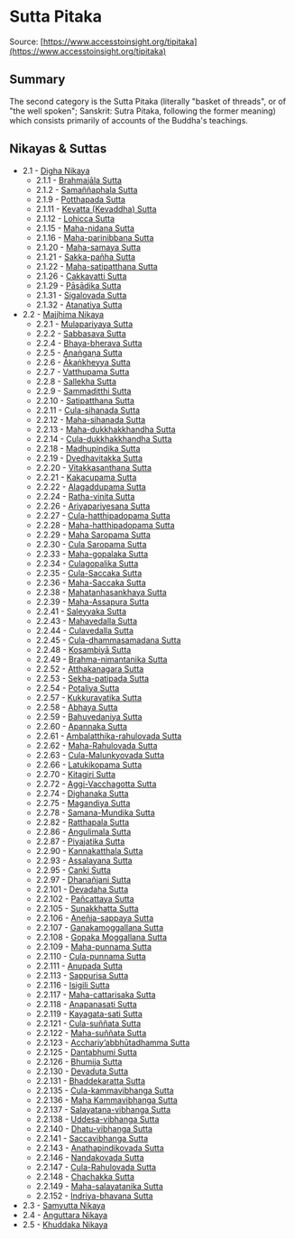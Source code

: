 # Sutta Pitaka

Source: [https://www.accesstoinsight.org/tipitaka](https://www.accesstoinsight.org/tipitaka)

## Summary
The second category is the Sutta Pitaka (literally "basket of threads", or of "the well spoken"; Sanskrit: Sutra Pitaka, following the former meaning) which consists primarily of accounts of the Buddha's teachings.

## Nikayas & Suttas
* 2.1 - [Digha Nikaya](docs/2-sutta-pitaka/2.1-digha-nikaya)
  *  2.1.1 - [Brahmajāla Sutta](docs/2-sutta-pitaka/2.1-digha-nikaya/2.1.1-brahmaj-la-sutta.md)
  *  2.1.2 - [Samaññaphala Sutta](docs/2-sutta-pitaka/2.1-digha-nikaya/2.1.2-sama-aphala-sutta.md)
  *  2.1.9 - [Potthapada Sutta](docs/2-sutta-pitaka/2.1-digha-nikaya/2.1.9-potthapada-sutta.md)
  *  2.1.11 - [Kevatta (Kevaddha) Sutta](docs/2-sutta-pitaka/2.1-digha-nikaya/2.1.11-kevatta-kevaddha-sutta.md)
  *  2.1.12 - [Lohicca Sutta](docs/2-sutta-pitaka/2.1-digha-nikaya/2.1.12-lohicca-sutta.md)
  *  2.1.15 - [Maha-nidana Sutta](docs/2-sutta-pitaka/2.1-digha-nikaya/2.1.15-maha-nidana-sutta.md)
  *  2.1.16 - [Maha-parinibbana Sutta](docs/2-sutta-pitaka/2.1-digha-nikaya/2.1.16-maha-parinibbana-sutta.md)
  *  2.1.20 - [Maha-samaya Sutta](docs/2-sutta-pitaka/2.1-digha-nikaya/2.1.20-maha-samaya-sutta.md)
  *  2.1.21 - [Sakka-pañha Sutta](docs/2-sutta-pitaka/2.1-digha-nikaya/2.1.21-sakka-pa-ha-sutta.md)
  *  2.1.22 - [ Maha-satipatthana Sutta](docs/2-sutta-pitaka/2.1-digha-nikaya/2.1.22--maha-satipatthana-sutta.md)
  *  2.1.26 - [ Cakkavatti Sutta](docs/2-sutta-pitaka/2.1-digha-nikaya/2.1.26--cakkavatti-sutta.md)
  *  2.1.29 - [ Pāsādika Sutta](docs/2-sutta-pitaka/2.1-digha-nikaya/2.1.29--p-s-dika-sutta.md)
  *  2.1.31 - [Sigalovada Sutta](docs/2-sutta-pitaka/2.1-digha-nikaya/2.1.31-sigalovada-sutta.md)
  *  2.1.32 - [Atanatiya Sutta](docs/2-sutta-pitaka/2.1-digha-nikaya/2.1.32-atanatiya-sutta.md)
* 2.2 - [Majjhima Nikaya](docs/2-sutta-pitaka/2.2-majjhima-nikaya)
  *  2.2.1 - [Mulapariyaya Sutta](docs/2-sutta-pitaka/2.2-majjhima-nikaya/2.2.1-mulapariyaya-sutta.md)
  *  2.2.2 - [Sabbasava Sutta](docs/2-sutta-pitaka/2.2-majjhima-nikaya/2.2.2-sabbasava-sutta.md)
  *  2.2.4 - [Bhaya-bherava Sutta](docs/2-sutta-pitaka/2.2-majjhima-nikaya/2.2.4-bhaya-bherava-sutta.md)
  *  2.2.5 - [Anaṅgaṇa Sutta](docs/2-sutta-pitaka/2.2-majjhima-nikaya/2.2.5-ana-ga-a-sutta.md)
  *  2.2.6 - [Ākaṅkheyya Sutta](docs/2-sutta-pitaka/2.2-majjhima-nikaya/2.2.6--ka-kheyya-sutta.md)
  *  2.2.7 - [Vatthupama Sutta](docs/2-sutta-pitaka/2.2-majjhima-nikaya/2.2.7-vatthupama-sutta.md)
  *  2.2.8 - [Sallekha Sutta](docs/2-sutta-pitaka/2.2-majjhima-nikaya/2.2.8-sallekha-sutta.md)
  *  2.2.9 - [Sammaditthi Sutta](docs/2-sutta-pitaka/2.2-majjhima-nikaya/2.2.9-sammaditthi-sutta.md)
  *  2.2.10 - [Satipatthana Sutta](docs/2-sutta-pitaka/2.2-majjhima-nikaya/2.2.10-satipatthana-sutta.md)
  *  2.2.11 - [Cula-sihanada Sutta](docs/2-sutta-pitaka/2.2-majjhima-nikaya/2.2.11-cula-sihanada-sutta.md)
  *  2.2.12 - [Maha-sihanada Sutta](docs/2-sutta-pitaka/2.2-majjhima-nikaya/2.2.12-maha-sihanada-sutta.md)
  *  2.2.13 - [Maha-dukkhakkhandha Sutta](docs/2-sutta-pitaka/2.2-majjhima-nikaya/2.2.13-maha-dukkhakkhandha-sutta.md)
  *  2.2.14 - [Cula-dukkhakkhandha Sutta](docs/2-sutta-pitaka/2.2-majjhima-nikaya/2.2.14-cula-dukkhakkhandha-sutta.md)
  *  2.2.18 - [Madhupindika Sutta](docs/2-sutta-pitaka/2.2-majjhima-nikaya/2.2.18-madhupindika-sutta.md)
  *  2.2.19 - [Dvedhavitakka Sutta](docs/2-sutta-pitaka/2.2-majjhima-nikaya/2.2.19-dvedhavitakka-sutta.md)
  *  2.2.20 - [Vitakkasanthana Sutta](docs/2-sutta-pitaka/2.2-majjhima-nikaya/2.2.20-vitakkasanthana-sutta.md)
  *  2.2.21 - [Kakacupama Sutta](docs/2-sutta-pitaka/2.2-majjhima-nikaya/2.2.21-kakacupama-sutta.md)
  *  2.2.22 - [Alagaddupama Sutta](docs/2-sutta-pitaka/2.2-majjhima-nikaya/2.2.22-alagaddupama-sutta.md)
  *  2.2.24 - [Ratha-vinita Sutta](docs/2-sutta-pitaka/2.2-majjhima-nikaya/2.2.24-ratha-vinita-sutta.md)
  *  2.2.26 - [Ariyapariyesana Sutta](docs/2-sutta-pitaka/2.2-majjhima-nikaya/2.2.26-ariyapariyesana-sutta.md)
  *  2.2.27 - [Cula-hatthipadopama Sutta](docs/2-sutta-pitaka/2.2-majjhima-nikaya/2.2.27-cula-hatthipadopama-sutta.md)
  *  2.2.28 - [Maha-hatthipadopama Sutta](docs/2-sutta-pitaka/2.2-majjhima-nikaya/2.2.28-maha-hatthipadopama-sutta.md)
  *  2.2.29 - [Maha Saropama Sutta](docs/2-sutta-pitaka/2.2-majjhima-nikaya/2.2.29-maha-saropama-sutta.md)
  *  2.2.30 - [Cula Saropama Sutta](docs/2-sutta-pitaka/2.2-majjhima-nikaya/2.2.30-cula-saropama-sutta.md)
  *  2.2.33 - [Maha-gopalaka Sutta](docs/2-sutta-pitaka/2.2-majjhima-nikaya/2.2.33-maha-gopalaka-sutta.md)
  *  2.2.34 - [Culagopalika Sutta](docs/2-sutta-pitaka/2.2-majjhima-nikaya/2.2.34-culagopalika-sutta.md)
  *  2.2.35 - [Cula-Saccaka Sutta](docs/2-sutta-pitaka/2.2-majjhima-nikaya/2.2.35-cula-saccaka-sutta.md)
  *  2.2.36 - [Maha-Saccaka Sutta](docs/2-sutta-pitaka/2.2-majjhima-nikaya/2.2.36-maha-saccaka-sutta.md)
  *  2.2.38 - [Mahatanhasankhaya Sutta](docs/2-sutta-pitaka/2.2-majjhima-nikaya/2.2.38-mahatanhasankhaya-sutta.md)
  *  2.2.39 - [Maha-Assapura Sutta](docs/2-sutta-pitaka/2.2-majjhima-nikaya/2.2.39-maha-assapura-sutta.md)
  *  2.2.41 - [Saleyyaka Sutta](docs/2-sutta-pitaka/2.2-majjhima-nikaya/2.2.41-saleyyaka-sutta.md)
  *  2.2.43 - [Mahavedalla Sutta](docs/2-sutta-pitaka/2.2-majjhima-nikaya/2.2.43-mahavedalla-sutta.md)
  *  2.2.44 - [Culavedalla Sutta](docs/2-sutta-pitaka/2.2-majjhima-nikaya/2.2.44-culavedalla-sutta.md)
  *  2.2.45 - [Cula-dhammasamadana Sutta](docs/2-sutta-pitaka/2.2-majjhima-nikaya/2.2.45-cula-dhammasamadana-sutta.md)
  *  2.2.48 - [Kosambiyā Sutta](docs/2-sutta-pitaka/2.2-majjhima-nikaya/2.2.48-kosambiy-sutta.md)
  *  2.2.49 - [Brahma-nimantanika Sutta](docs/2-sutta-pitaka/2.2-majjhima-nikaya/2.2.49-brahma-nimantanika-sutta.md)
  *  2.2.52 - [Atthakanagara Sutta](docs/2-sutta-pitaka/2.2-majjhima-nikaya/2.2.52-atthakanagara-sutta.md)
  *  2.2.53 - [Sekha-patipada Sutta](docs/2-sutta-pitaka/2.2-majjhima-nikaya/2.2.53-sekha-patipada-sutta.md)
  *  2.2.54 - [Potaliya Sutta](docs/2-sutta-pitaka/2.2-majjhima-nikaya/2.2.54-potaliya-sutta.md)
  *  2.2.57 - [Kukkuravatika Sutta](docs/2-sutta-pitaka/2.2-majjhima-nikaya/2.2.57-kukkuravatika-sutta.md)
  *  2.2.58 - [Abhaya Sutta](docs/2-sutta-pitaka/2.2-majjhima-nikaya/2.2.58-abhaya-sutta.md)
  *  2.2.59 - [Bahuvedaniya Sutta](docs/2-sutta-pitaka/2.2-majjhima-nikaya/2.2.59-bahuvedaniya-sutta.md)
  *  2.2.60 - [Apannaka  Sutta](docs/2-sutta-pitaka/2.2-majjhima-nikaya/2.2.60-apannaka-sutta.md)
  *  2.2.61 - [Ambalatthika-rahulovada Sutta](docs/2-sutta-pitaka/2.2-majjhima-nikaya/2.2.61-ambalatthika-rahulovada-sutta.md)
  *  2.2.62 - [Maha-Rahulovada Sutta](docs/2-sutta-pitaka/2.2-majjhima-nikaya/2.2.62-maha-rahulovada-sutta.md)
  *  2.2.63 - [Cula-Malunkyovada Sutta](docs/2-sutta-pitaka/2.2-majjhima-nikaya/2.2.63-cula-malunkyovada-sutta.md)
  *  2.2.66 - [Latukikopama Sutta](docs/2-sutta-pitaka/2.2-majjhima-nikaya/2.2.66-latukikopama-sutta.md)
  *  2.2.70 - [Kitagiri Sutta](docs/2-sutta-pitaka/2.2-majjhima-nikaya/2.2.70-kitagiri-sutta.md)
  *  2.2.72 - [Aggi-Vacchagotta Sutta](docs/2-sutta-pitaka/2.2-majjhima-nikaya/2.2.72-aggi-vacchagotta-sutta.md)
  *  2.2.74 - [Dighanaka Sutta](docs/2-sutta-pitaka/2.2-majjhima-nikaya/2.2.74-dighanaka-sutta.md)
  *  2.2.75 - [Magandiya Sutta](docs/2-sutta-pitaka/2.2-majjhima-nikaya/2.2.75-magandiya-sutta.md)
  *  2.2.78 - [Samana-Mundika Sutta](docs/2-sutta-pitaka/2.2-majjhima-nikaya/2.2.78-samana-mundika-sutta.md)
  *  2.2.82 - [Ratthapala Sutta](docs/2-sutta-pitaka/2.2-majjhima-nikaya/2.2.82-ratthapala-sutta.md)
  *  2.2.86 - [Angulimala Sutta](docs/2-sutta-pitaka/2.2-majjhima-nikaya/2.2.86-angulimala-sutta.md)
  *  2.2.87 - [Piyajatika Sutta](docs/2-sutta-pitaka/2.2-majjhima-nikaya/2.2.87-piyajatika-sutta.md)
  *  2.2.90 - [Kannakatthala Sutta](docs/2-sutta-pitaka/2.2-majjhima-nikaya/2.2.90-kannakatthala-sutta.md)
  *  2.2.93 - [Assalayana Sutta](docs/2-sutta-pitaka/2.2-majjhima-nikaya/2.2.93-assalayana-sutta.md)
  *  2.2.95 - [Canki Sutta](docs/2-sutta-pitaka/2.2-majjhima-nikaya/2.2.95-canki-sutta.md)
  *  2.2.97 - [Dhanañjani Sutta](docs/2-sutta-pitaka/2.2-majjhima-nikaya/2.2.97-dhana-jani-sutta.md)
  *  2.2.101 - [Devadaha Sutta](docs/2-sutta-pitaka/2.2-majjhima-nikaya/2.2.101-devadaha-sutta.md)
  *  2.2.102 - [Pañcattaya Sutta](docs/2-sutta-pitaka/2.2-majjhima-nikaya/2.2.102-pa-cattaya-sutta.md)
  *  2.2.105 - [Sunakkhatta Sutta](docs/2-sutta-pitaka/2.2-majjhima-nikaya/2.2.105-sunakkhatta-sutta.md)
  *  2.2.106 - [Aneñja-sappaya Sutta](docs/2-sutta-pitaka/2.2-majjhima-nikaya/2.2.106-ane-ja-sappaya-sutta.md)
  *  2.2.107 - [Ganakamoggallana Sutta](docs/2-sutta-pitaka/2.2-majjhima-nikaya/2.2.107-ganakamoggallana-sutta.md)
  *  2.2.108 - [Gopaka Moggallana Sutta](docs/2-sutta-pitaka/2.2-majjhima-nikaya/2.2.108-gopaka-moggallana-sutta.md)
  *  2.2.109 - [Maha-punnama Sutta](docs/2-sutta-pitaka/2.2-majjhima-nikaya/2.2.109-maha-punnama-sutta.md)
  *  2.2.110 - [Cula-punnama Sutta](docs/2-sutta-pitaka/2.2-majjhima-nikaya/2.2.110-cula-punnama-sutta.md)
  *  2.2.111 - [Anupada Sutta](docs/2-sutta-pitaka/2.2-majjhima-nikaya/2.2.111-anupada-sutta.md)
  *  2.2.113 - [Sappurisa Sutta](docs/2-sutta-pitaka/2.2-majjhima-nikaya/2.2.113-sappurisa-sutta.md)
  *  2.2.116 - [Isigili Sutta](docs/2-sutta-pitaka/2.2-majjhima-nikaya/2.2.116-isigili-sutta.md)
  *  2.2.117 - [Maha-cattarisaka Sutta](docs/2-sutta-pitaka/2.2-majjhima-nikaya/2.2.117-maha-cattarisaka-sutta.md)
  *  2.2.118 - [Anapanasati Sutta](docs/2-sutta-pitaka/2.2-majjhima-nikaya/2.2.118-anapanasati-sutta.md)
  *  2.2.119 - [Kayagata-sati Sutta](docs/2-sutta-pitaka/2.2-majjhima-nikaya/2.2.119-kayagata-sati-sutta.md)
  *  2.2.121 - [Cula-suññata Sutta](docs/2-sutta-pitaka/2.2-majjhima-nikaya/2.2.121-cula-su-ata-sutta.md)
  *  2.2.122 - [Maha-suññata Sutta](docs/2-sutta-pitaka/2.2-majjhima-nikaya/2.2.122-maha-su-ata-sutta.md)
  *  2.2.123 - [Acchariy’abbhūtadhamma Sutta](docs/2-sutta-pitaka/2.2-majjhima-nikaya/2.2.123-acchariy-abbh-tadhamma-sutta.md)
  *  2.2.125 - [Dantabhumi Sutta](docs/2-sutta-pitaka/2.2-majjhima-nikaya/2.2.125-dantabhumi-sutta.md)
  *  2.2.126 - [Bhumija Sutta](docs/2-sutta-pitaka/2.2-majjhima-nikaya/2.2.126-bhumija-sutta.md)
  *  2.2.130 - [Devaduta Sutta](docs/2-sutta-pitaka/2.2-majjhima-nikaya/2.2.130-devaduta-sutta.md)
  *  2.2.131 - [Bhaddekaratta Sutta](docs/2-sutta-pitaka/2.2-majjhima-nikaya/2.2.131-bhaddekaratta-sutta.md)
  *  2.2.135 - [Cula-kammavibhanga Sutta](docs/2-sutta-pitaka/2.2-majjhima-nikaya/2.2.135-cula-kammavibhanga-sutta.md)
  *  2.2.136 - [Maha Kammavibhanga Sutta](docs/2-sutta-pitaka/2.2-majjhima-nikaya/2.2.136-maha-kammavibhanga-sutta.md)
  *  2.2.137 - [Salayatana-vibhanga Sutta](docs/2-sutta-pitaka/2.2-majjhima-nikaya/2.2.137-salayatana-vibhanga-sutta.md)
  *  2.2.138 - [Uddesa-vibhanga Sutta](docs/2-sutta-pitaka/2.2-majjhima-nikaya/2.2.138-uddesa-vibhanga-sutta.md)
  *  2.2.140 - [Dhatu-vibhanga Sutta](docs/2-sutta-pitaka/2.2-majjhima-nikaya/2.2.140-dhatu-vibhanga-sutta.md)
  *  2.2.141 - [Saccavibhanga Sutta](docs/2-sutta-pitaka/2.2-majjhima-nikaya/2.2.141-saccavibhanga-sutta.md)
  *  2.2.143 - [Anathapindikovada Sutta](docs/2-sutta-pitaka/2.2-majjhima-nikaya/2.2.143-anathapindikovada-sutta.md)
  *  2.2.146 - [Nandakovada Sutta](docs/2-sutta-pitaka/2.2-majjhima-nikaya/2.2.146-nandakovada-sutta.md)
  *  2.2.147 - [Cula-Rahulovada Sutta](docs/2-sutta-pitaka/2.2-majjhima-nikaya/2.2.147-cula-rahulovada-sutta.md)
  *  2.2.148 - [Chachakka Sutta](docs/2-sutta-pitaka/2.2-majjhima-nikaya/2.2.148-chachakka-sutta.md)
  *  2.2.149 - [Maha-salayatanika Sutta](docs/2-sutta-pitaka/2.2-majjhima-nikaya/2.2.149-maha-salayatanika-sutta.md)
  *  2.2.152 - [Indriya-bhavana Sutta](docs/2-sutta-pitaka/2.2-majjhima-nikaya/2.2.152-indriya-bhavana-sutta.md)
* 2.3 - [Samyutta Nikaya](docs/2-sutta-pitaka/2.3-samyutta-nikaya)
* 2.4 - [Anguttara Nikaya](docs/2-sutta-pitaka/2.4-anguttara-nikaya)
* 2.5 - [Khuddaka Nikaya](docs/2-sutta-pitaka/2.5-khuddaka-nikaya)